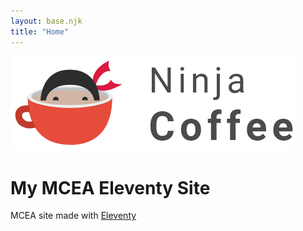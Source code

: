 ```yaml
---
layout: base.njk
title: "Home"
---
```

![hero image](assets/images/logo.png)

# My MCEA Eleventy Site

MCEA site   made with [Eleventy](https://www.11ty.io/)
